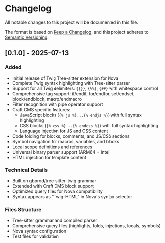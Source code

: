 # Changelog

All notable changes to this project will be documented in this file.

The format is based on [Keep a Changelog](https://keepachangelog.com/en/1.0.0/),
and this project adheres to [Semantic Versioning](https://semver.org/spec/v2.0.0.html).

## [0.1.0] - 2025-07-13

### Added
- Initial release of Twig Tree-sitter extension for Nova
- Complete Twig syntax highlighting with Tree-sitter parser
- Support for all Twig delimiters: `{{}}`, `{%%}`, `{##}` with whitespace control
- Comprehensive tag support: if/endif, for/endfor, set/endset, block/endblock, macro/endmacro
- Filter recognition with pipe operator support
- Craft CMS specific features:
  - JavaScript blocks (`{% js %}...{% endjs %}`) with full syntax highlighting
  - CSS blocks (`{% css %}...{% endcss %}`) with full syntax highlighting
  - Language injection for JS and CSS content
- Code folding for blocks, comments, and JS/CSS sections
- Symbol navigation for macros, variables, and blocks
- Local scope definitions and references
- Universal binary parser support (ARM64 + Intel)
- HTML injection for template content

### Technical Details
- Built on gbprod/tree-sitter-twig grammar
- Extended with Craft CMS block support
- Optimized query files for Nova compatibility
- Syntax appears as "Twig-HTML" in Nova's syntax selector

### Files Structure
- Tree-sitter grammar and compiled parser
- Comprehensive query files (highlights, folds, injections, locals, symbols)
- Nova syntax configuration
- Test files for validation